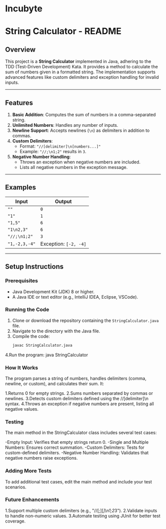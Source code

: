 # Incubyte

# String Calculator - README

## Overview
This project is a **String Calculator** implemented in Java, adhering to the TDD (Test-Driven Development) Kata. It provides a method to calculate the sum of numbers given in a formatted string. The implementation supports advanced features like custom delimiters and exception handling for invalid inputs.

---

## Features
1. **Basic Addition**: Computes the sum of numbers in a comma-separated string.
2. **Unlimited Numbers**: Handles any number of inputs.
3. **Newline Support**: Accepts newlines (`\n`) as delimiters in addition to commas.
4. **Custom Delimiters**:
    - Format: `"//[delimiter]\n[numbers...]"`
    - Example: `"//;\n1;2"` results in `3`.
5. **Negative Number Handling**:
    - Throws an exception when negative numbers are included.
    - Lists all negative numbers in the exception message.

---

## Examples
| Input                     | Output                     |
|---------------------------|----------------------------|
| `""`                      | `0`                        |
| `"1"`                     | `1`                        |
| `"1,5"`                   | `6`                        |
| `"1\n2,3"`                | `6`                        |
| `"//;\n1;2"`              | `3`                        |
| `"1,-2,3,-4"`             | Exception: `[-2, -4]`      |

---

## Setup Instructions

### Prerequisites
- Java Development Kit (JDK) 8 or higher.
- A Java IDE or text editor (e.g., IntelliJ IDEA, Eclipse, VSCode).

### Running the Code
1. Clone or download the repository containing the `StringCalculator.java` file.
2. Navigate to the directory with the Java file.
3. Compile the code:
   ```bash
   javac StringCalculator.java
4.Run the program:
java StringCalculator


### How It Works
The program parses a string of numbers, handles delimiters (comma, newline, or custom), and calculates their sum. It:

1.Returns 0 for empty strings.
2.Sums numbers separated by commas or newlines.
3.Detects custom delimiters defined using the //[delimiter]\n syntax.
4.Throws an exception if negative numbers are present, listing all negative values.

### Testing

The main method in the StringCalculator class includes several test cases:

-Empty Input: Verifies that empty strings return 0.
-Single and Multiple Numbers: Ensures correct summation.
-Custom Delimiters: Tests for custom-defined delimiters.
-Negative Number Handling: Validates that negative numbers raise exceptions.

### Adding More Tests

To add additional test cases, edit the main method and include your test scenarios.

### Future Enhancements
1.Support multiple custom delimiters (e.g., "//[;][*]\n1;2*3").
2.Validate inputs to handle non-numeric values.
3.Automate testing using JUnit for better test coverage.



